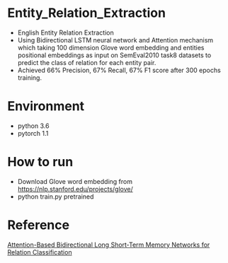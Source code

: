 # Entity_Relation_Extraction
- English Entity Relation Extraction 
- Using Bidirectional LSTM neural network and Attention mechanism which taking 100 dimension Glove word embedding and entities positional embeddings as input on SemEval2010 task8 datasets to predict the class of relation for each entity pair.
- Achieved 66% Precision, 67% Recall, 67% F1 score after 300 epochs training.

# Environment 
- python 3.6
- pytorch 1.1

# How to run
- Download Glove word embedding from https://nlp.stanford.edu/projects/glove/
- python train.py pretrained

# Reference

[Attention-Based Bidirectional Long Short-Term Memory Networks for Relation Classification](https://www.aclweb.org/anthology/P16-2034.pdf)
